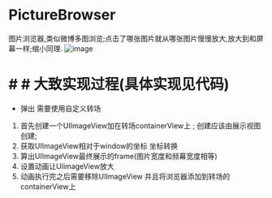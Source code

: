 # PictureBrowser
图片浏览器,类似微博多图浏览;点击了哪张图片就从哪张图片慢慢放大,放大到和屏幕一样;缩小同理.
![image](https://github.com/liuqing520it/PictureBrowser/raw/master/browser.gif)

# # # 大致实现过程(具体实现见代码)
* 弹出 需要使用自定义转场
1. 首先创建一个UIImageView加在转场containerView上 ; 创建应该由展示视图创建;
2. 获取UIImageView相对于window的坐标  坐标转换
3. 算出UIImageView最终展示的frame(图片宽度和频幕宽度相等)
4. 设置动画让UIimageView放大
5. 动画执行完之后需要移除UIImageView 并且将浏览器添加到转场的containerView上

